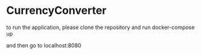 # CurrencyConverter

to run the application, please clone the repository and run 
docker-compose up

and then go to localhost:8080
